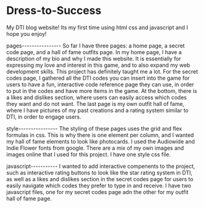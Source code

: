 # Dress-to-Success
My DTI blog website! Its my first time using html css and javascript and I hope you enjoy!

pages----------------
So far I have three pages: a home page, a secret code page, and a hall of fame outfits page. In my home page, I have a description of my bio and why I made this website. It is essentially for expressing my love and interest in this game, and to also expand my web development skills. This project has definitely taught me a lot. For the secret codes page, I gathered all the DTI codes you can insert into the game for users to have a fun, interactive code reference page they can use, in order to put in the codes and have more items in the game. At the bottom, there is a likes and dislikes section, where users can easily access which codes they want and do not want. The last page is my own outfit hall of fame, where I have pictures of my past creations and a rating system similar to DTI, in order to engage users.


style----------------
The styling of these pages uses the grid and flex formulas in css. This is why there is one element per column, and I wanted my hall of fame elements to look like photocards. I used the Audiowide and Indie Flower fonts from google. There are a mix of my own images and images online that I used for this project. I have one style css file.

javascript-----------
I wanted to add interactive compenents to the project, such as interactive rating buttons to look like the star rating system in DTI, as well as a likes and dislikes section in the secret codes page for users to easily navigate which codes they prefer to type in and receive. I have two javascript files, one for my secret codes page adn the other for my outfit hall of fame page. 
